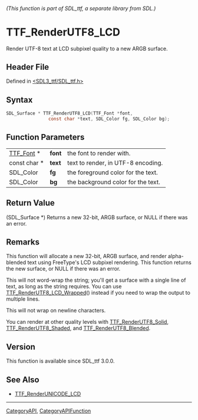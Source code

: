 ###### (This function is part of SDL_ttf, a separate library from SDL.)
# TTF_RenderUTF8_LCD

Render UTF-8 text at LCD subpixel quality to a new ARGB surface.

## Header File

Defined in [<SDL3_ttf/SDL_ttf.h>](https://github.com/libsdl-org/SDL_ttf/blob/main/include/SDL3_ttf/SDL_ttf.h)

## Syntax

```c
SDL_Surface * TTF_RenderUTF8_LCD(TTF_Font *font,
                const char *text, SDL_Color fg, SDL_Color bg);
```

## Function Parameters

|                        |          |                                    |
| ---------------------- | -------- | ---------------------------------- |
| [TTF_Font](TTF_Font) * | **font** | the font to render with.           |
| const char *           | **text** | text to render, in UTF-8 encoding. |
| SDL_Color              | **fg**   | the foreground color for the text. |
| SDL_Color              | **bg**   | the background color for the text. |

## Return Value

(SDL_Surface *) Returns a new 32-bit, ARGB surface, or NULL if there was an
error.

## Remarks

This function will allocate a new 32-bit, ARGB surface, and render
alpha-blended text using FreeType's LCD subpixel rendering. This function
returns the new surface, or NULL if there was an error.

This will not word-wrap the string; you'll get a surface with a single line
of text, as long as the string requires. You can use
[TTF_RenderUTF8_LCD_Wrapped](TTF_RenderUTF8_LCD_Wrapped)() instead if you
need to wrap the output to multiple lines.

This will not wrap on newline characters.

You can render at other quality levels with
[TTF_RenderUTF8_Solid](TTF_RenderUTF8_Solid),
[TTF_RenderUTF8_Shaded](TTF_RenderUTF8_Shaded), and
[TTF_RenderUTF8_Blended](TTF_RenderUTF8_Blended).

## Version

This function is available since SDL_ttf 3.0.0.

## See Also

- [TTF_RenderUNICODE_LCD](TTF_RenderUNICODE_LCD)

----
[CategoryAPI](CategoryAPI), [CategoryAPIFunction](CategoryAPIFunction)

